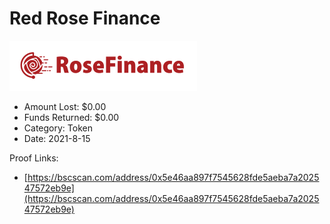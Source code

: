# Red Rose Finance
![Red Rose Finance](/rektimages/Red-Rose-Finance.png)
- Amount Lost: $0.00
- Funds Returned: $0.00
- Category: Token
- Date: 2021-8-15



Proof Links:
- [https://bscscan.com/address/0x5e46aa897f7545628fde5aeba7a202547572eb9e](https://bscscan.com/address/0x5e46aa897f7545628fde5aeba7a202547572eb9e)


